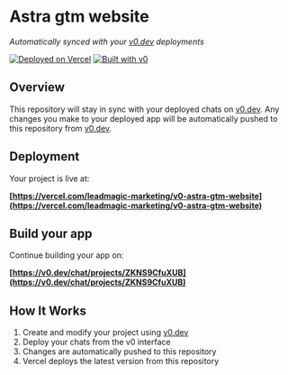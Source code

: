 # Astra gtm website

*Automatically synced with your [v0.dev](https://v0.dev) deployments*

[![Deployed on Vercel](https://img.shields.io/badge/Deployed%20on-Vercel-black?style=for-the-badge&logo=vercel)](https://vercel.com/leadmagic-marketing/v0-astra-gtm-website)
[![Built with v0](https://img.shields.io/badge/Built%20with-v0.dev-black?style=for-the-badge)](https://v0.dev/chat/projects/ZKNS9CfuXUB)

## Overview

This repository will stay in sync with your deployed chats on [v0.dev](https://v0.dev).
Any changes you make to your deployed app will be automatically pushed to this repository from [v0.dev](https://v0.dev).

## Deployment

Your project is live at:

**[https://vercel.com/leadmagic-marketing/v0-astra-gtm-website](https://vercel.com/leadmagic-marketing/v0-astra-gtm-website)**

## Build your app

Continue building your app on:

**[https://v0.dev/chat/projects/ZKNS9CfuXUB](https://v0.dev/chat/projects/ZKNS9CfuXUB)**

## How It Works

1. Create and modify your project using [v0.dev](https://v0.dev)
2. Deploy your chats from the v0 interface
3. Changes are automatically pushed to this repository
4. Vercel deploys the latest version from this repository